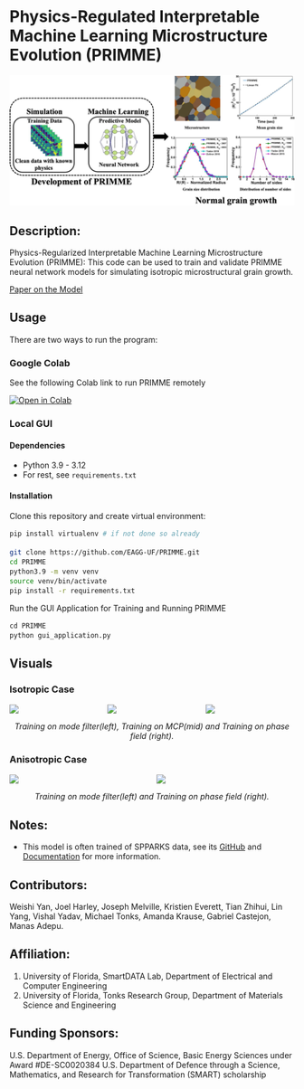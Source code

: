 # Physics-Regulated Interpretable Machine Learning Microstructure Evolution (PRIMME)

<p align="center">
  <img src="materials/graphic.jpg"/>
</p>

## Description:

Physics-Regularized Interpretable Machine Learning Microstructure Evolution (PRIMME): This code can be used to train and validate PRIMME neural network models for simulating isotropic microstructural grain growth.

[Paper on the Model](https://doi.org/10.1016/j.matdes.2022.111032)

## Usage

There are two ways to run the program:

### Google Colab

See the following Colab link to run PRIMME remotely

[![Open in Colab](https://colab.research.google.com/assets/colab-badge.svg)](https://colab.research.google.com/github/gabo0802/PRIMME-Readable/blob/main/PRIMME/run.ipynb)

### Local GUI

#### Dependencies

- Python 3.9 - 3.12
- For rest, see `requirements.txt`

#### Installation

Clone this repository and create virtual environment:

```bash
pip install virtualenv # if not done so already

git clone https://github.com/EAGG-UF/PRIMME.git
cd PRIMME
python3.9 -m venv venv
source venv/bin/activate
pip install -r requirements.txt

```

Run the GUI Application for Training and Running PRIMME

```python
cd PRIMME
python gui_application.py
```

## Visuals

### Isotropic Case

<div style="display: flex; justify-content: center; align-items: center;">
  <img src="materials/mf.gif" style="width: 30vw;" loop="infinite"/>&nbsp;&nbsp;&nbsp;&nbsp;
  <img src="materials/mcp.gif" style="width: 30vw;" loop="infinite"/>&nbsp;&nbsp;&nbsp;&nbsp;
  <img src="materials/phase_field.gif" style="width: 30vw;" loop="infinite"/>
</div>
<p align="middle">
    <em >Training on mode filter(left), Training on MCP(mid) and Training on phase field (right).</em>
</p>
<be>

### Anisotropic Case

<div style="display: flex; justify-content: center; align-items: center;">
  <img src="materials/mf_incl.gif" style="width: 35vw;" loop=infinite/>&nbsp;&nbsp;&nbsp;&nbsp;
  <img src="materials/mcp_incl.gif" style="width: 35vw;" loop=infinite/>
</div>
<p align="middle">
    <em >Training on mode filter(left) and Training on phase field (right).</em>
</p>
<be>

## Notes:

- This model is often trained of SPPARKS data, see its [GitHub](https://github.com/spparks/spparks) and [Documentation](https://spparks.github.io/) for more information.

## Contributors:

Weishi Yan, Joel Harley, Joseph Melville, Kristien Everett, Tian Zhihui, Lin Yang, Vishal Yadav, Michael Tonks, Amanda Krause, Gabriel Castejon, Manas Adepu.

## Affiliation:

1. University of Florida, SmartDATA Lab, Department of Electrical and Computer Engineering
2. University of Florida, Tonks Research Group, Department of Materials Science and Engineering

## Funding Sponsors:

U.S. Department of Energy, Office of Science, Basic Energy Sciences under Award \#DE-SC0020384
U.S. Department of Defence through a Science, Mathematics, and Research for Transformation (SMART) scholarship
